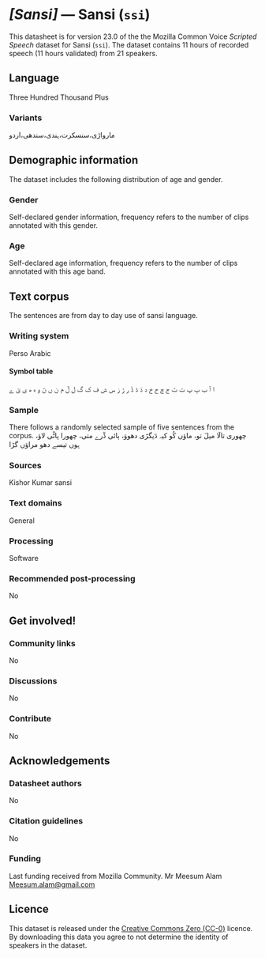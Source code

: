 # *[Sansi]* &mdash; Sansi (`ssi`)
This datasheet is for version 23.0 of the the Mozilla Common Voice *Scripted Speech* dataset 
for Sansi (`ssi`). The dataset contains 11 hours of recorded
speech (11 hours validated) from 21 speakers.

## Language
<!-- {{LANGUAGE_DESCRIPTION}} -->
<!-- Provide a brief (1-2 paragraph) description of your language -->

Three Hundred Thousand Plus 

### Variants
<!-- {{VARIANT_DESCRIPTION}} -->
<!-- @ OPTIONAL @ -->
<!-- Describe the variants (MCV variants) of your language -->

مارواڑی،سنسکرت،ہندی،سندھی،اردو

## Demographic information
<!-- You can get a lot of the information in this section from https://analyzer.cv-toolbox.web.tr/browse -->
The dataset includes the following distribution of age and gender.

### Gender
<!-- {{GENDER_TABLE}} -->
<!-- @ AUTOMATICALLY GENERATED @ -->
<!-- | Gender | Frequency |
|--------|-----------|
| male, masculine | ? |
| undeclared | ? |
| female, feminine | ? | -->
Self-declared gender information, frequency refers to the number of clips annotated with this gender.

### Age
<!-- {{AGE_TABLE}} -->
<!-- @ AUTOMATICALLY GENERATED @ -->
<!-- | Age band | Frequency |
|----------|-----------|
| teens | ? |
| twenties | ? |
| thirties | ? |
| fourties | ? |
| fifties | ? |
   ...if other age ranges are present in your data, add rows... -->
Self-declared age information, frequency refers to the number of clips annotated with this age band.

## Text corpus
<!-- {{TEXT_CORPUS_DESCRIPTION}} -->
<!-- @ OPTIONAL @ -->
<!-- An overview of the text corpus, with information such as average length (in characters and words) of validated sentences. -->

The sentences are from day to day use of sansi language. 

### Writing system
<!-- {{WRITING_SYSTEM_DESCRIPTION}} -->
<!-- @ OPTIONAL @ -->
<!-- A description of the writing system (or writing systems) used in the text corpus -->

Perso Arabic 

#### Symbol table
<!-- {{ALPHABET_TABLE}} -->
<!-- @ OPTIONAL @ -->
<!-- If the writing system is alphabetic, you can include the valid alphabet here -->

ا آ ب ٻ پ ت ٹ  ج چ ح خ د دٓ ڈ ڈٓ  ر ڑ ز  س ش  ف  ک گ ل لٓ م ن ں ڻ و ہ ھ ی ئ ے 

### Sample
<!-- {{SENTENCES_SAMPLE}} -->
There follows a randomly selected sample of five sentences from the corpus.
چھوری تالٓا میلٓ تو، ماؤں کُو کیہ دٓیگڑی دھووَ، ٻائی ڈٓرے متی، چھورا پاڻْی لاؤ، ہوں تیسے دھو مراؤں گڑا 

### Sources
<!-- {{SOURCES_LIST}} -->
<!-- @ OPTIONAL @ -->
<!-- A list of sentence sources, can be curated to the top-N -->

Kishor Kumar sansi 

### Text domains
<!-- {{TEXT_DOMAIN_DESCRIPTION}} -->
<!-- @ OPTIONAL @ -->
<!-- What text domains are represented in the corpus? -->

General

### Processing
<!-- {{PROCESSING_DESCRIPTION}} -->
<!-- @ OPTIONAL @ -->
<!-- How has the text data been processed -->

 Software 

### Recommended post-processing
<!-- {{RECOMMENDED_POSTPROCESSING_DESCRIPTION}} -->
<!-- @ OPTIONAL @ -->
<!-- What should people do before they use the data, for example Unicode normalisation -->

No

## Get involved!


### Community links
<!-- {{COMMUNITY_LINKS_LIST}} -->
<!-- @ OPTIONAL @ -->
<!-- Links to community chats / fora -->

No

### Discussions
<!-- {{DISCUSSION_LINKS_LIST}} -->
<!-- @ OPTIONAL @ -->
<!-- Any links to discussions, for example on Discourse or other fora or blogs can be included here -->

No

### Contribute
<!-- {{CONTRIBUTE_LINKS_LIST}} -->
<!-- Here you can include links for how to contribute to the dataset -->

No

## Acknowledgements


### Datasheet authors
<!-- {{DATASHEET_AUTHORS_LIST}} -->
<!-- A list in the format of: Your Name <email@email.com> -->

No

### Citation guidelines
<!-- {{CITATION_DESCRIPTION}} -->
<!-- @ OPTIONAL @ -->
<!-- If you published a paper and would like people to cite it, you can include the BiBTeX here -->

No

### Funding
<!-- {{FUNDING_DESCRIPTION}} -->
<!-- @ OPTIONAL @ -->
<!-- If you received any funding, you can include the acknowledgement here -->

Last funding received from Mozilla Community. Mr Meesum Alam Meesum.alam@gmail.com

## Licence
This dataset is released under the [Creative Commons Zero (CC-0)](https://creativecommons.org/public-domain/cc0/) licence. By downloading this data
you agree to not determine the identity of speakers in the dataset.

